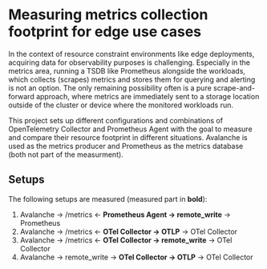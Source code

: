 # Measuring metrics collection footprint for edge use cases

In the context of resource constraint environments like edge deployments,
acquiring data for observability purposes is challenging. Especially in
the metrics area, running a TSDB like Prometheus alongside the workloads,
which collects (scrapes) metrics and stores them for querying and alerting
is not an option. The only remaining possibility often is a pure scrape-and-forward
approach, where metrics are immediately sent to a storage location outside
of the cluster or device where the monitored workloads run.

This project sets up different configurations and combinations of OpenTelemetry 
Collector and Prometheus Agent with the goal to measure and compare their
resource footprint in different situations. Avalanche is used as the metrics
producer and Prometheus as the metrics database (both not part of the measurment).

## Setups

The following setups are measured (measured part in **bold**):
1. Avalanche -> /metrics <- **Prometheus Agent -> remote_write** -> Prometheus
2. Avalanche -> /metrics <- **OTel Collector -> OTLP** -> OTel Collector
3. Avalanche -> /metrics <- **OTel Collector -> remote_write** -> OTel Collector
4. Avalanche -> remote_write -> **OTel Collector -> OTLP** -> OTel Collector
